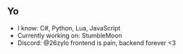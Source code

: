 ## Yo

- I know: C#, Python, Lua, JavaScript
- Currently working on: StumbleMoon
- Discord: @26zylo
frontend is pain, backend forever <3
